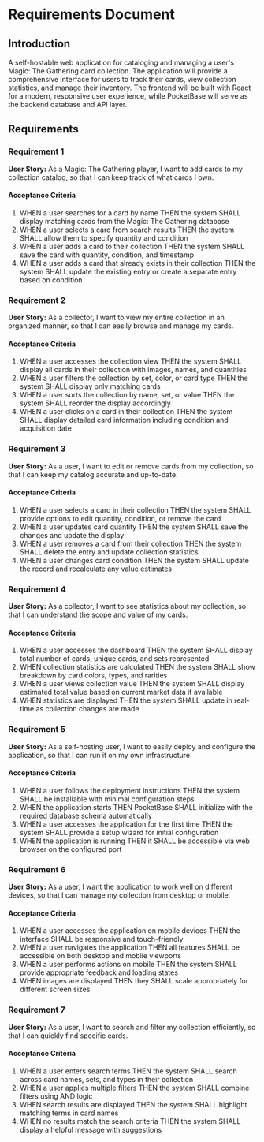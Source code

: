 # Requirements Document

## Introduction

A self-hostable web application for cataloging and managing a user's Magic: The Gathering card collection. The application will provide a comprehensive interface for users to track their cards, view collection statistics, and manage their inventory. The frontend will be built with React for a modern, responsive user experience, while PocketBase will serve as the backend database and API layer.

## Requirements

### Requirement 1

**User Story:** As a Magic: The Gathering player, I want to add cards to my collection catalog, so that I can keep track of what cards I own.

#### Acceptance Criteria

1. WHEN a user searches for a card by name THEN the system SHALL display matching cards from the Magic: The Gathering database
2. WHEN a user selects a card from search results THEN the system SHALL allow them to specify quantity and condition
3. WHEN a user adds a card to their collection THEN the system SHALL save the card with quantity, condition, and timestamp
4. WHEN a user adds a card that already exists in their collection THEN the system SHALL update the existing entry or create a separate entry based on condition

### Requirement 2

**User Story:** As a collector, I want to view my entire collection in an organized manner, so that I can easily browse and manage my cards.

#### Acceptance Criteria

1. WHEN a user accesses the collection view THEN the system SHALL display all cards in their collection with images, names, and quantities
2. WHEN a user filters the collection by set, color, or card type THEN the system SHALL display only matching cards
3. WHEN a user sorts the collection by name, set, or value THEN the system SHALL reorder the display accordingly
4. WHEN a user clicks on a card in their collection THEN the system SHALL display detailed card information including condition and acquisition date

### Requirement 3

**User Story:** As a user, I want to edit or remove cards from my collection, so that I can keep my catalog accurate and up-to-date.

#### Acceptance Criteria

1. WHEN a user selects a card in their collection THEN the system SHALL provide options to edit quantity, condition, or remove the card
2. WHEN a user updates card quantity THEN the system SHALL save the changes and update the display
3. WHEN a user removes a card from their collection THEN the system SHALL delete the entry and update collection statistics
4. WHEN a user changes card condition THEN the system SHALL update the record and recalculate any value estimates

### Requirement 4

**User Story:** As a collector, I want to see statistics about my collection, so that I can understand the scope and value of my cards.

#### Acceptance Criteria

1. WHEN a user accesses the dashboard THEN the system SHALL display total number of cards, unique cards, and sets represented
2. WHEN collection statistics are calculated THEN the system SHALL show breakdown by card colors, types, and rarities
3. WHEN a user views collection value THEN the system SHALL display estimated total value based on current market data if available
4. WHEN statistics are displayed THEN the system SHALL update in real-time as collection changes are made

### Requirement 5

**User Story:** As a self-hosting user, I want to easily deploy and configure the application, so that I can run it on my own infrastructure.

#### Acceptance Criteria

1. WHEN a user follows the deployment instructions THEN the system SHALL be installable with minimal configuration steps
2. WHEN the application starts THEN PocketBase SHALL initialize with the required database schema automatically
3. WHEN a user accesses the application for the first time THEN the system SHALL provide a setup wizard for initial configuration
4. WHEN the application is running THEN it SHALL be accessible via web browser on the configured port

### Requirement 6

**User Story:** As a user, I want the application to work well on different devices, so that I can manage my collection from desktop or mobile.

#### Acceptance Criteria

1. WHEN a user accesses the application on mobile devices THEN the interface SHALL be responsive and touch-friendly
2. WHEN a user navigates the application THEN all features SHALL be accessible on both desktop and mobile viewports
3. WHEN a user performs actions on mobile THEN the system SHALL provide appropriate feedback and loading states
4. WHEN images are displayed THEN they SHALL scale appropriately for different screen sizes

### Requirement 7

**User Story:** As a user, I want to search and filter my collection efficiently, so that I can quickly find specific cards.

#### Acceptance Criteria

1. WHEN a user enters search terms THEN the system SHALL search across card names, sets, and types in their collection
2. WHEN a user applies multiple filters THEN the system SHALL combine filters using AND logic
3. WHEN search results are displayed THEN the system SHALL highlight matching terms in card names
4. WHEN no results match the search criteria THEN the system SHALL display a helpful message with suggestions